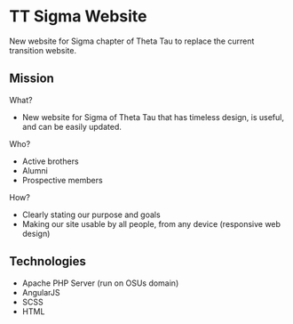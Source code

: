 # TT Sigma Website
New website for Sigma chapter of Theta Tau to replace the current transition website.

## Mission

What?
- New website for Sigma of Theta Tau that has timeless design, is useful, and can be easily updated.

Who?
- Active brothers 
- Alumni
- Prospective members

How?
- Clearly stating our purpose and goals
- Making our site usable by all people, from any device (responsive web design)

## Technologies
- Apache PHP Server (run on OSUs domain)
- AngularJS
- SCSS
- HTML
